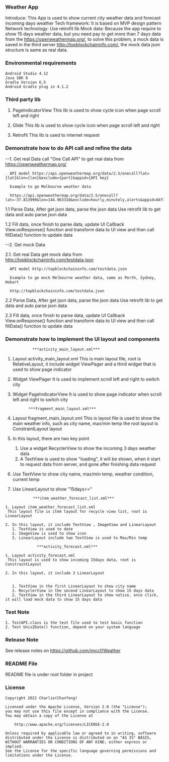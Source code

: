 

### **Weather App**
   Introduce: This App is used to show current city weather data and forecast incoming days weather
   Tech framework: It is based on MVP design pattern
   Network technology: Use retrofit lib
   Mock data: Because the app require to show 15 days weather data, but you need pay to get more than 7 days data from the https://openweathermap.org/, to solve this problem, a mock data is saved in the third server http://topblockchaininfo.com/, the mock data json structure is same as real data.

### **Environmental requirements**
    Android Studio 4.12
    Java SDK 8
    Gradle Version 6.5
    Android Gradle plug in 4.1.2

### **Third party lib**

  1. PageIndicatorView  This lib is used to show cycle icon when page scroll left and right
  
  2. Glide   This lib is used to show cycle icon when page scroll left and right

  3. Retrofit This lib is used to internet request



### **Demonstrate how to do API call and refine the data**

--1. Get real Data
      call "One Call API" to get real data from https://openweathermap.org/

      API model https://api.openweathermap.org/data/2.5/onecall?lat={lat}&lon={lon}&exclude={part}&appid={API key}

      Example to ge Melbourne weather data

      https://api.openweathermap.org/data/2.5/onecall?lat=-37.813999&lon=144.963318&exclude=hourly,minutely,alerts&appid=84f3c17fb2301f7def623438374507ff


  1.1  Parse Data, After get json data, parse the json data
     Use retrofit lib to get data and auto parse json data

  1.2  Fill data, once finish to parse data, update UI
     Callback View.onResponse() function and transform data to UI view
     and then call fillData() function to update data

--2. Get mock Data

  2.1. Get real Data
      get mock data from http://topblockchaininfo.com/testdata.json

      API model http://topblockchaininfo.com/testdata.json

      Example to ge mock Melbourne weather data, same as Perth, Sydney, Hobart

      http://topblockchaininfo.com/testdata.json


  2.2 Parse Data, After get json data, parse the json data
     Use retrofit lib to get data and auto parse json data

  2.3 Fill data, once finish to parse data, update UI
     Callback View.onResponse() function and transform data to UI view
     and then call fillData() function to update data


### **Demonstrate how to implement the UI layout and components**

                ***activity_main_layout.xml***

  1. Layout activity_main_layout.xml
   This is main layout file, root is RelativeLayout, it include widget ViewPager and a third widget
   that is used to show page indicator

  2. Widget ViewPager
    It is used to implement scroll left and right to switch city

  3. Widget PageIndicatorView
    It is used to show page indicator when scroll left and right to switch city


                ***fragment_main_layout.xml***
  1. Layout fragment_main_layout.xml
   This is layout file is used to show the main weather info, such as city name, max/min temp
   the root layout is ConstraintLayout layout
  2. In this layout, there are two key point
     1. Use a widget RecyclerView to show the incoming 3 days weather data
     2. A TextView is used to show "loading", it will be shown, when it start to request data from server, and gone after finishing data request

  3. Use TextView to show city name, max/min temp, weather condition, current temp

  4. Use LinearLayout to show "15days>>"


                  ***item_weather_forecast_list.xml***

    1. Layout item_weather_forecast_list.xml
     This layout file is item layout for recycle view list, root is LinearLayout

    2. In this layout, it include TextView , ImageView and LinearLayout
       1. TextView is used to date
       2. ImageView is used to show icon
       3. LinearLayout include two TextView is used to Max/Min temp

                  ***activity_forecast.xml***

    1. Layout activity_forecast.xml
     This layout is used to show incoming 15days data, root is ConstraintLayout

    2. In this layout, it include 3 LinearLayout


       1. TextView in the first LinearLayout to show city name
       2. RecyclerView in the second LinearLayout to show 15 days data
       2. TextView in the third LinearLayout to show notice, once click, it will load mock data to show 15 days data


### **Test Note**

    1. TestAPI.class is the test file used to test basic function
    2. Test Unix2Date() function, depend on your system language

### **Release Note**

See release notes on https://github.com/imccf/Weather

### **README File**
   README file is under root folder in project


### **License**

    Copyright 2021 Charlie(Chunfeng)

    Licensed under the Apache License, Version 2.0 (the "License");
    you may not use this file except in compliance with the License.
    You may obtain a copy of the License at

        http://www.apache.org/licenses/LICENSE-2.0

    Unless required by applicable law or agreed to in writing, software
    distributed under the License is distributed on an "AS IS" BASIS,
    WITHOUT WARRANTIES OR CONDITIONS OF ANY KIND, either express or implied.
    See the License for the specific language governing permissions and
    limitations under the License.
